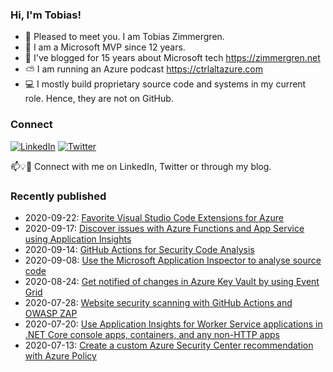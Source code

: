 ### Hi, I'm Tobias!
- 🔭 Pleased to meet you. I am Tobias Zimmergren.
- 🥇 I am a Microsoft MVP since 12 years.
- 📰 I've blogged for 15 years about Microsoft tech https://zimmergren.net
- ⛅ I am running an Azure podcast https://ctrlaltazure.com
- 💻 I mostly build proprietary source code and systems in my current role. Hence, they are not on GitHub.

### Connect
<a href="https://www.linkedin.com/in/zimmergren"><img src="https://img.shields.io/badge/LinkedIn--_.svg?style=social&logo=linkedin" alt="LinkedIn"></a> <a href="https://twitter.com/zimmergren"><img src="https://img.shields.io/twitter/follow/zimmergren?label=Twitter&style=social" alt="Twitter"></a>

📫💡🙏 Connect with me on LinkedIn, Twitter or through my blog.

### Recently published
- 2020-09-22: [Favorite Visual Studio Code Extensions for Azure](https://zimmergren.net/favorite-visual-studio-code-extensions-for-azure/)
- 2020-09-17: [Discover issues with Azure Functions and App Service using Application Insights](https://zimmergren.net/discover-issues-azure-functions-app-services-using-application-insights/)
- 2020-09-14: [GitHub Actions for Security Code Analysis](https://zimmergren.net/github-actions-for-security-code-analysis/)
- 2020-09-08: [Use the Microsoft Application Inspector to analyse source code](https://zimmergren.net/use-microsoft-application-inspector-to-analyze-source-code/)
- 2020-08-24: [Get notified of changes in Azure Key Vault by using Event Grid](https://zimmergren.net/get-notified-of-changes-in-azure-key-vault-using-event-grid/)
- 2020-07-28: [Website security scanning with GitHub Actions and OWASP ZAP](https://zimmergren.net/security-scanning-with-github-actions-and-owasp-zap/)
- 2020-07-20: [Use Application Insights for Worker Service applications in .NET Core console apps, containers, and any non-HTTP apps](https://zimmergren.net/use-application-insights-workerservice-console-containers-non-http/)
- 2020-07-13: [Create a custom Azure Security Center recommendation with Azure Policy](https://zimmergren.net/create-custom-security-center-recommendation-with-azure-policy/)
